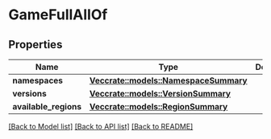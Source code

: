# GameFullAllOf

## Properties

Name | Type | Description | Notes
------------ | ------------- | ------------- | -------------
**namespaces** | [**Vec<crate::models::NamespaceSummary>**](NamespaceSummary.md) |  | 
**versions** | [**Vec<crate::models::VersionSummary>**](VersionSummary.md) |  | 
**available_regions** | [**Vec<crate::models::RegionSummary>**](RegionSummary.md) |  | 

[[Back to Model list]](../README.md#documentation-for-models) [[Back to API list]](../README.md#documentation-for-api-endpoints) [[Back to README]](../README.md)


